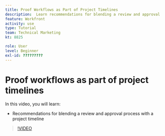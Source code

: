 ```yaml
---
title: Proof Workflows as Part of Project Timelines
description:  Learn recommendations for blending a review and approval process with a project timeline in [!DNL Adobe Workfront].
feature: Workfront
activity: use
type: Tutorial
team: Technical Marketing
kt: 8825

role: User
level: Beginner
exl-id: ?????????
---
```

# Proof workflows as part of project timelines

In this video, you will learn:

* Recommendations for blending a review and approval process with a project timeline

>[!VIDEO](https://video.tv.adobe.com/v/335125/?quality=12)
